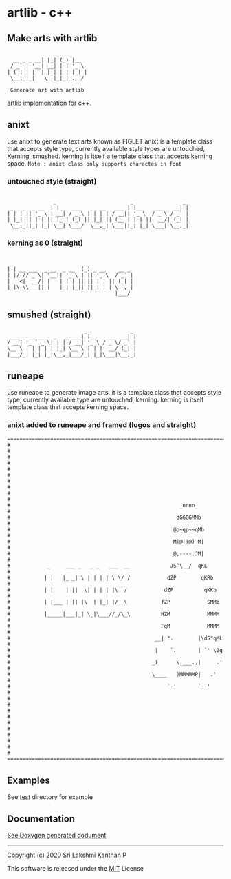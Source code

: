 <!--
 Copyright (c) 2020 Sri Lakshmi Kanthan P
 
 This software is released under the MIT License.
 https://opensource.org/licenses/MIT
-->

# **artlib - c++**

## Make arts with artlib

~~~~~artlib
            _   _ _ _
  __ _ _ __| |_| (_) |__  
 / _` | '__| __| | | '_ \
| (_| | |  | |_| | | |_) |
 \__,_|_|   \__|_|_|_.__/

 Generate art with artlib
~~~~~

artlib implementation for c++.

## anixt

use anixt to generate text arts known as FIGLET anixt is a template class
that accepts style type, currently available style types are untouched,
Kerning, smushed. kerning is itself a template class that accepts kerning
space. `Note : anixt class only supports charactes in font`

### untouched style (straight)

~~~~~artlib

               _                        _                _
 _   _  _ __  | |_   ___   _   _   ___ | |__    ___   __| |
| | | || '_ \ | __| / _ \ | | | | / __|| '_ \  / _ \ / _` |
| |_| || | | || |_ | (_) || |_| || (__ | | | ||  __/| (_| |
 \__,_||_| |_| \__| \___/  \__,_| \___||_| |_| \___| \__,_|

~~~~~

### kerning as 0 (straight)

~~~~~artlib

 _                       _
| | __ ___  _ __  _ __  (_) _ __    __ _
| |/ // _ \| '__|| '_ \ | || '_ \  / _` |
|   <|  __/| |   | | | || || | | || (_| |
|_|\_\\___||_|   |_| |_||_||_| |_| \__, |
                                   |___/

~~~~~

## smushed (straight)

~~~~~artlib
                         _              _
 ___ _ __ ___  _   _ ___| |__   ___  __| |
/ __| '_ ` _ \| | | / __| '_ \ / _ \/ _` |
\__ \ | | | | | |_| \__ \ | | |  __/ (_| |
|___/_| |_| |_|\__,_|___/_| |_|\___|\__,_|

~~~~~

## runeape

use runeape to generate image arts, it is a template class that accepts
style type, currently available type are untouched, kerning. kerning is itself
template class that accepts kerning space.

### anixt added to runeape and framed (logos and straight)

~~~~~artlib
========================================================================
#                                                                      #
#                                                                      #
#                                                                      #
#                                                                      #
#                                                                      #
#                                                       _nnnn_         #
#                                                      dGGGGMMb        #
#                                                     @p~qp~~qMb       #
#                                                     M|@||@) M|       #
#                                                     @,----.JM|       #
#            _     ___ _   _ _   ___  __             JS^\__/  qKL      #
#           | |   |_ _| \ | | | | \ \/ /            dZP        qKRb    #
#           | |    | ||  \| | | | |\  /            dZP          qKKb   #
#           | |___ | || |\  | |_| |/  \           fZP            SMMb  #
#           |_____|___|_| \_|\___//_/\_\          HZM            MMMM  #
#                                                 FqM            MMMM  #
#                                               __| ".        |\dS"qML #
#                                               |    `.       | `' \Zq #
#                                              _)      \.___.,|     .' #
#                                              \____   )MMMMMP|   .'   #
#                                                   `-'       `--'     #
#                                                                      #
#                                                                      #
#                                                                      #
#                                                                      #
#                                                                      #
========================================================================
~~~~~

## Examples

See [test](tests/) directory for example

## Documentation

[See Doxygen generated dodument](https://srilakshmikanthan-p.github.io/artlib/Doxygen/artlib%20-%20c%2B%2B/doc/html/index.html)

---
Copyright (c) 2020 Sri Lakshmi Kanthan P

This software is released under the [MIT](https://opensource.org/licenses/MIT) License

